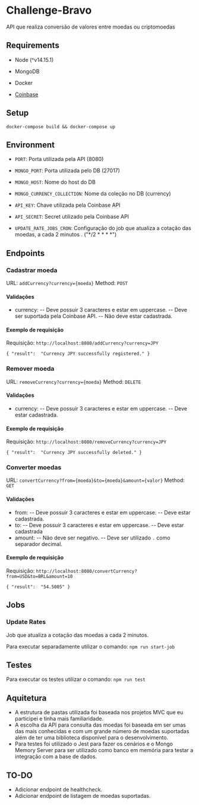# Challenge-Bravo

  API que realiza conversão de valores entre moedas ou criptomoedas

## Requirements



- Node (^v14.15.1)

- MongoDB

- Docker

-  [Coinbase](https://developers.coinbase.com/api/v2)



## Setup

`docker-compose build && docker-compose up`

## Environment

- `PORT`: Porta utilizada pela API (8080)

- `MONGO_PORT`: Porta utilizada pelo DB (27017)

- `MONGO_HOST`: Nome do host do DB

- `MONGO_CURRENCY_COLLECTION`: Nome da coleção no DB (currency)

- `API_KEY`: Chave utilizada pela Coinbase API

- `API_SECRET`: Secret utilizado pela Coinbase API

- `UPDATE_RATE_JOBS_CRON`: Configuração do job que atualiza a cotação das moedas, a cada 2 minutos . ("*/2 * * * *")

## Endpoints

### Cadastrar moeda

URL: `addCurrency?currency={moeda}`
Method: `POST`

#### Validações
- currency:
--	Deve possuir 3 caracteres e estar em uppercase.
--	Deve ser suportada pela Coinbase API.
--	Não deve estar cadastrada.

#### Exemplo de requisição
Requisição: `http://localhost:8080/addCurrency?currency=JPY`

``{
"result":  "Currency JPY successfully registered."
}``


### Remover moeda

URL: `removeCurrency?currency={moeda}`
Method: `DELETE`

#### Validações
- currency:
--	Deve possuir 3 caracteres e estar em uppercase.
--	Deve estar cadastrada.

#### Exemplo de requisição
Requisição: `http://localhost:8080/removeCurrency?currency=JPY`

``{
"result":  "Currency JPY successfully deleted."
}``


### Converter moedas

URL: `convertCurrency?from={moeda}&to={moeda}&amount={valor}`
Method: `GET`

#### Validações
- from:
--	Deve possuir 3 caracteres e estar em uppercase.
--	Deve estar cadastrada.
- to:
--	Deve possuir 3 caracteres e estar em uppercase.
--	Deve estar cadastrada
- amount:
--	Não deve ser negativo.
--	Deve ser utilizado `.` como separador decimal.

#### Exemplo de requisição
Requisição: `http://localhost:8080/convertCurrency?from=USD&to=BRL&amount=10`

``{
"result":  "54.5005"
}``

## Jobs

### Update Rates
Job que atualiza a cotação das moedas a cada 2 minutos.

Para executar separadamente utilizar o comando:
`npm run start-job`

## Testes

Para executar os testes utilizar o comando:
`npm run test`

## Aquitetura

- A estrutura de pastas utilizada foi baseada nos projetos MVC que eu participei e tinha mais familiaridade.
- A escolha da API para consulta das moedas foi baseada em ser umas das mais conhecidas e com um grande número de moedas suportadas além de ter uma biblioteca disponível para o desenvolvimento.
- Para testes foi utilizado o Jest para fazer os cenários e o Mongo Memory Server para ser utilizado como banco em memória para testar a integração com a base de dados.

## TO-DO
- Adicionar endpoint de healthcheck.
- Adicionar endpoint de listagem de moedas suportadas.